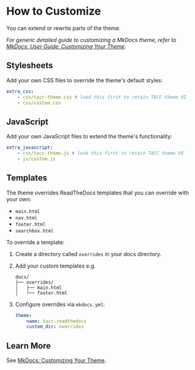 # How to Customize

You can extend or rewrite parts of the theme.

_For generic detailed guide to customizing a MkDocs theme, refer to [MkDocs: User Guide: Customizing Your Theme](https://www.mkdocs.org/user-guide/customizing-your-theme/)._

## Stylesheets

Add your own CSS files to override the theme's default styles:

```yaml
extra_css:
    - css/tacc-theme.css # load this first to retain TACC theme UI
    - css/custom.css
```

## JavaScript

Add your own JavaScript files to extend the theme's functionality:

```yaml
extra_javascript:
    - css/tacc-theme.js # load this first to retain TACC theme UX
    - js/custom.js
```

## Templates

The theme overrides ReadTheDocs templates that you can override with your own:

- `main.html`
- `nav.html`
- `footer.html`
- `searchbox.html`

To override a template:

1. Create a directory called `overrides` in your docs directory.
2. Add your custom templates e.g.

    ```
    docs/
    ├── overrides/
    │   ├── main.html
    │   └── footer.html
    ```

3. Configure overrides via `mkdocs.yml`:

    ```yaml
    theme:
        name: tacc-readthedocs
        custom_dir: overrides
    ```

## Learn More

See [MkDocs: Customizing Your Theme](https://www.mkdocs.org/user-guide/customizing-your-theme/).
